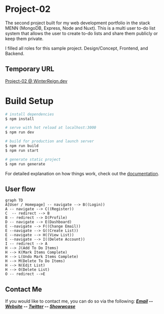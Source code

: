 # Project-02
The second project built for my web development portfolio in the stack MENN (MongoDB, Express, Node and Nuxt). This is a multi user to-do list system that allows the user to create to-do lists and share them publicly or keep them private.

I filled all roles for this sample project. Design/Concept, Frontend, and Backend.

## Temporary URL
[Project-02 @ WinterReign.dev](https://project-02.winterreign.dev/)

# Build Setup
```bash
# install dependencies
$ npm install

# serve with hot reload at localhost:3000
$ npm run dev

# build for production and launch server
$ npm run build
$ npm run start

# generate static project
$ npm run generate
```

For detailed explanation on how things work, check out the [documentation](https://nuxtjs.org).

## User flow
```mermaid
graph TD
A[User / Homepage] -- navigate --> B((Login))
A -- navigate --> C((Register))
C  -- redirect --> B
B -- redirect --> D(Profile)
D -- navigate --> E(Dashboard)
E --navigate --> F((Change Email))
E --navigate --> G((Create List))
E --navigate --> H((View List))
E --navigate --> I((Delete Account))
I -- redirect --> A
H --> J(Add To Do Items)
H --> K(Mark Items Complete)
H --> L(Undo Mark Items Complete)
H --> M(Delete To Do Items)
H --> N(Edit List)
H --> O(Delete List)
O -- redirect -->E
```

## Contact Me
If you would like to contact me, you can do so via the following: 
***[Email](mailto:webmaster@winterreign.dev) -- [Website](https://winterreign.dev) -- [Twitter](https://camo.githubusercontent.com/2cbca4be42d81c6833fd417d74f5322e80861326d03d52289924138947be7b4e/68747470733a2f2f696d672e736869656c64732e696f2f62616467652f547769747465722d2532333144413146322e7376673f6c6f676f3d54776974746572266c6f676f436f6c6f723d7768697465) -- [Showwcase](https://www.showwcase.com/winterreigndev)***
